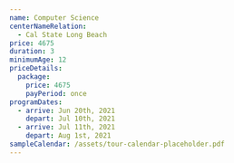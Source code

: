 ```yaml
---
name: Computer Science
centerNameRelation:
  - Cal State Long Beach
price: 4675
duration: 3
minimumAge: 12
priceDetails:
  package:
    price: 4675
    payPeriod: once
programDates:
  - arrive: Jun 20th, 2021
    depart: Jul 10th, 2021
  - arrive: Jul 11th, 2021
    depart: Aug 1st, 2021
sampleCalendar: /assets/tour-calendar-placeholder.pdf
---
```

